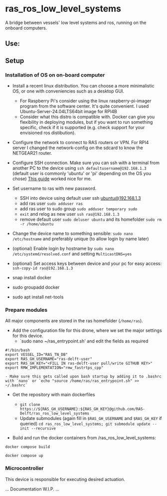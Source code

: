 # ras_ros_low_level_systems
A bridge between vessels' low level systems and ros, running on the onboard computers. 


## Use:


## Setup
### Installation of OS on on-board computer
- Install a recent linux distribution. You can choose a more minimalistic OS, or one with conveniencies such as a desktop GUI. 
    - For Raspberry Pi's consider using the linux raspberry-pi-imager program from the software center. It's quite convenient. I used Ubuntu-Server-24.04LTS64bit image for RPI4B
    - Consider what this distro is compatible with. Docker can give you flexibility in deploying modules, but if you want to run something specific, check if it is supported (e.g. check support for your envisioned ros distibution).
- Configure the network to connect to RAS routers or VPN. For RPI4 server I changed the network-config on the sdcard to know the NETGEAR21 router. 
- Configure SSH connection. Make sure you can ssh with a terminal from another PC to the device using `ssh defaultusername@192.168.1.3` (default user is commonly 'ubuntu' or 'pi' depending on the OS you chose) [This guide](https://phoenixnap.com/kb/ssh-permission-denied-publickey) worked nice for me. 
- Set username to ras with new password. 
    - SSH into device using default user ssh ubuntu@192.168.1.3
    - add ras user `sudo adduser ras`
    - add ras user to sudo group `sudo adduser temporary sudo`
    - `exit` and relog as new user `ssh ras@192.168.1.3`
    - remove default user `sudo deluser ubuntu` and its homefolder `sudo rm -r /home/ubuntu`
- Change the device name to something sensible: `sudo nano /etc/hostname` and preferably unique (to allow login by name later)
- (optional) Enable login by hostname by `sudo nano /etc/systemd/resolved.conf` and setting `MulticastDNS=yes`
- (optional) Set access keys between device and your pc for easy access: `ssh-copy-id ras@192.168.1.3`

- snap install docker
- sudo groupadd docker
- sudo apt install net-tools

### Prepare modules 
All major components are stored in the ras homefolder (`/home/ras`).
- Add the configuration file for this drone, where we set the major settings for this device.
    - `sudo nano ~/ras_entrypoint.sh' and edit the fields as required
``` 
#!/bin/bash
export VESSEL_ID="RAS_TN_DB"
export RAS_GH_USERNAME="ras-delft-user"
export RAS_GH_KEY="<FILL IN ras-delft-user pull/write GITHUB KEY>"
export RMW_IMPLEMENTATION="rmw_fastrtps_cpp"
```
    - Make sure this gets called upon bash startup by adding it to .bashrc with `nano` or `echo "source /home/ras/ras_entrypoint.sh" >> ~/.bashrc`
- Get the repository with main dockerfiles
    - `git clone https://${RAS_GH_USERNAME}:${RAS_GH_KEY}@github.com/RAS-Delft/ras_ros_low_level_systems`
    - Update submodules (again fill in `$RAS_GH_USERNAME` and `$RAS_GH_KEY` if queried) `cd ras_ros_low_level_systems; git submodule update --init --recursive`

- Build and run the docker containers
from /ras_ros_low_level_systems:
```shell
docker compose build
```
```shell
docker compose up
```

### Microcontroller
This device is responsible for executing desired actuation. 

... Documentation W.I.P. ...
